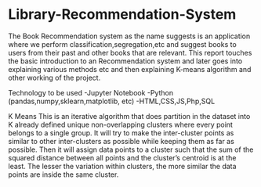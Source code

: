 # Library-Recommendation-System
The Book Recommendation system as the name suggests is an application where
we perform classification,segregation,etc and suggest books to users from their
past and other books that are relevant. This report touches the basic introduction
to an Recommendation system and later goes into explaining various methods
etc and then explaining K-means algorithm and other working of the project.


Technology to be used
-Jupyter Notebook
-Python (pandas,numpy,sklearn,matplotlib, etc)
-HTML,CSS,JS,Php,SQL

K Means
This is an iterative algorithm that does partition in the dataset into K already
defined unique non-overlapping clusters where every point belongs to a single
group. It will try to make the inter-cluster points as similar to other
inter-clusters as possible while keeping them as far as possible. Then it will
assign data points to a cluster such that the sum of the squared distance
between all points and the cluster’s centroid is at the least. The lesser the
variation within clusters, the more similar the data points are inside the same
cluster.
